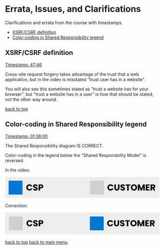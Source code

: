 # Errata, Issues, and Clarifications

Clarifications and errata from the course with timestamps.

  - [XSRF/CSRF definition](#xsrfcsrf-definition)
  - [Color-coding in Shared Responsibility legend](#color-coding-in-shared-responsibility-legend)

## XSRF/CSRF definition 

[Timestamp: 47:46](https://youtu.be/9Hd8QJmZQUc?t=2866)

Cross-site request forgery takes advantage of the trust that a web application, but in the video is misstated "trust user has in a website".

 You will also see this sometimes stated as "trust a website has for your browser", but "trust a website has in a user" is how that should be stated, not the other way around.

[back to top](#errata-issues-and-clarifications)


## Color-coding in Shared Responsibility legend 

[Timestamp: 01:38:00](https://youtu.be/9Hd8QJmZQUc?t=5880)

The Shared Responsibility diagram IS CORRECT. 

Color-coding in the legend below the "Shared Responsbility Model" is reversed.

In the video:

![Legend current](/images/legendis.png)

Correction: 

![Legend correction](/images/legendshouldbe.png)

[back to top](#errata-issues-and-clarifications)
[back to main menu](https://github.com/pzerger/comptiaexamcram/blob/main/README.md)